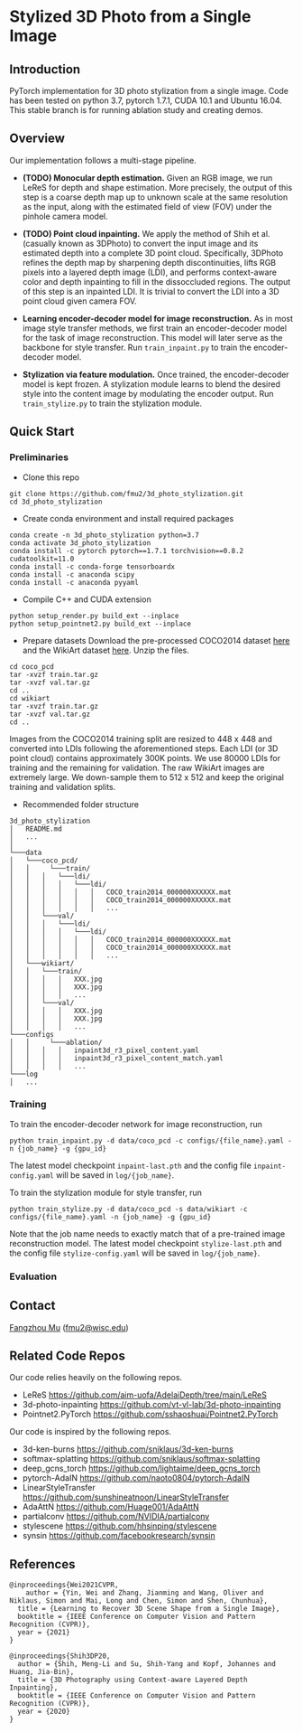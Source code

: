 # Stylized 3D Photo from a Single Image

## Introduction

PyTorch implementation for 3D photo stylization from a single image. Code has been tested on python 3.7, pytorch 1.7.1, CUDA 10.1 and Ubuntu 16.04. This stable branch is for running ablation study and creating demos.

## Overview

Our implementation follows a multi-stage pipeline.

- **(TODO) Monocular depth estimation.** Given an RGB image, we run LeReS for depth and shape estimation. More precisely, the output of this step is a coarse depth map up to unknown scale at the same resolution as the input, along with the estimated field of view (FOV) under the pinhole camera model.

- **(TODO) Point cloud inpainting.** We apply the method of Shih et al. (casually known as 3DPhoto) to convert the input image and its estimated depth into a complete 3D point cloud. Specifically, 3DPhoto refines the depth map by sharpening depth discontinuities, lifts RGB pixels into a layered depth image (LDI), and performs context-aware color and depth inpainting to fill in the dissoccluded regions. The output of this step is an inpainted LDI. It is trivial to convert the LDI into a 3D point cloud given camera FOV.

- **Learning encoder-decoder model for image reconstruction.** As in most image style transfer methods, we first train an encoder-decoder model for the task of image reconstruction. This model will later serve as the backbone for style transfer. Run `train_inpaint.py` to train the encoder-decoder model.

- **Stylization via feature modulation.** Once trained, the encoder-decoder model is kept frozen. A stylization module learns to blend the desired style into the content image by modulating the encoder output. Run `train_stylize.py` to train the stylization module.

## Quick Start

### Preliminaries

- Clone this repo
```shell
git clone https://github.com/fmu2/3d_photo_stylization.git
cd 3d_photo_stylization
```

- Create conda environment and install required packages
```shell
conda create -n 3d_photo_stylization python=3.7
conda activate 3d_photo_stylization
conda install -c pytorch pytorch==1.7.1 torchvision==0.8.2 cudatoolkit=11.0
conda install -c conda-forge tensorboardx
conda install -c anaconda scipy
conda install -c anaconda pyyaml
```

- Compile C++ and CUDA extension
```shell
python setup_render.py build_ext --inplace
python setup_pointnet2.py build_ext --inplace
```

- Prepare datasets
Download the pre-processed COCO2014 dataset [here](https://drive.google.com/drive/folders/1qtv-fBrCJXT93w0QoFbt8YqeI09pS8EM?usp=sharing) and the WikiArt dataset [here](https://drive.google.com/drive/folders/1cwjSJaNJyRqQI-2wmFWNwgxkN6pUOy6k?usp=sharing). Unzip the files.
```shell
cd coco_pcd
tar -xvzf train.tar.gz
tar -xvzf val.tar.gz
cd ..
cd wikiart
tar -xvzf train.tar.gz
tar -xvzf val.tar.gz
cd ..
```

Images from the COCO2014 training split are resized to 448 x 448 and converted into LDIs following the aforementioned steps. Each LDI (or 3D point cloud) contains approximately 300K points. We use 80000 LDIs for training and the remaining for validation. The raw WikiArt images are extremely large. We down-sample them to 512 x 512 and keep the original training and validation splits.

- Recommended folder structure
```
3d_photo_stylization
│   README.md
│   ...    
│
└───data
│   └───coco_pcd/
│   │	  └───train/
│   │   │   └───ldi/
│   │   │   │   └───ldi/
│   │   │   │   │   │   COCO_train2014_000000XXXXXX.mat
│   │   │   │   │   │   COCO_train2014_000000XXXXXX.mat
│   │   │   │   │   │   ...
│   │   └───val/
│   │   │   └───ldi/
│   │   │   │   └───ldi/
│   │   │   │   │   │   COCO_train2014_000000XXXXXX.mat
│   │   │   │   │   │   COCO_train2014_000000XXXXXX.mat
│   │   │   │   │   │   ...
│   └───wikiart/
│   │   └───train/
│   │   │   │   XXX.jpg
│   │   │   │   XXX.jpg
│   │   │   │   ...
│   │   └───val/
│   │   │   │   XXX.jpg
│   │   │   │   XXX.jpg
│   │   │   │   ...
└───configs
│   │	  └───ablation/
│   │   │   │   inpaint3d_r3_pixel_content.yaml
│   │   │   │   inpaint3d_r3_pixel_content_match.yaml
│   │   │   │   ...
└───log
│   ...
```

### Training
To train the encoder-decoder network for image reconstruction, run
```
python train_inpaint.py -d data/coco_pcd -c configs/{file_name}.yaml -n {job_name} -g {gpu_id}
```
The latest model checkpoint `inpaint-last.pth` and the config file `inpaint-config.yaml` will be saved in `log/{job_name}`.

To train the stylization module for style transfer, run
```
python train_stylize.py -d data/coco_pcd -s data/wikiart -c configs/{file_name}.yaml -n {job_name} -g {gpu_id}
```
Note that the job name needs to exactly match that of a pre-trained image reconstruction model. The latest model checkpoint `stylize-last.pth` and the config file `stylize-config.yaml` will be saved in `log/{job_name}`.

### Evaluation

## Contact
[Fangzhou Mu](http://pages.cs.wisc.edu/~fmu/) (fmu2@wisc.edu)

## Related Code Repos

Our code relies heavily on the following repos.
* LeReS <https://github.com/aim-uofa/AdelaiDepth/tree/main/LeReS>
* 3d-photo-inpainting <https://github.com/vt-vl-lab/3d-photo-inpainting>
* Pointnet2.PyTorch <https://github.com/sshaoshuai/Pointnet2.PyTorch>

Our code is inspired by the following repos.
* 3d-ken-burns <https://github.com/sniklaus/3d-ken-burns>
* softmax-splatting <https://github.com/sniklaus/softmax-splatting>
* deep_gcns_torch <https://github.com/lightaime/deep_gcns_torch>
* pytorch-AdaIN <https://github.com/naoto0804/pytorch-AdaIN>
* LinearStyleTransfer <https://github.com/sunshineatnoon/LinearStyleTransfer>
* AdaAttN <https://github.com/Huage001/AdaAttN>
* partialconv <https://github.com/NVIDIA/partialconv>
* stylescene <https://github.com/hhsinping/stylescene>
* synsin <https://github.com/facebookresearch/synsin>

## References
```
@inproceedings{Wei2021CVPR,
	author = {Yin, Wei and Zhang, Jianming and Wang, Oliver and Niklaus, Simon and Mai, Long and Chen, Simon and Shen, Chunhua},
  title = {Learning to Recover 3D Scene Shape from a Single Image},
  booktitle = {IEEE Conference on Computer Vision and Pattern Recognition (CVPR)},
  year = {2021}
}

@inproceedings{Shih3DP20,
  author = {Shih, Meng-Li and Su, Shih-Yang and Kopf, Johannes and Huang, Jia-Bin},
  title = {3D Photography using Context-aware Layered Depth Inpainting},
  booktitle = {IEEE Conference on Computer Vision and Pattern Recognition (CVPR)},
  year = {2020}
}
```
